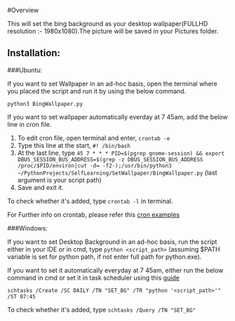 #Overview

This will set the bing background as your desktop wallpaper(FULLHD resolution :- 1980x1080).The picture will be saved in your Pictures folder.

## Installation:

###Ubuntu:

If you want to set Wallpaper in an ad-hoc basis, open the terminal where you placed the script and run it by using the below command.

`python3 BingWallpaper.py`

If you want to set wallpaper automatically everday at 7 45am, add the below line in cron file.

1. To edit cron file, open terminal and enter, `crontab -e`
2. Type this line at the start, `#! /bin/bash`
3. At the last line, type
 `45 7 * * * PID=$(pgrep gnome-session) && export DBUS_SESSION_BUS_ADDRESS=$(grep -z DBUS_SESSION_BUS_ADDRESS /proc/$PID/environ|cut -d= -f2-);/usr/bin/python3 ~/PythonProjects/SelfLearning/SetWallpaper/BingWallpaper.py` (last argument is your script path)
4. Save and exit it.

To check whether it's added, type `crontab -l` in terminal.

For Further info on crontab, please refer this [cron examples](http://www.thegeekstuff.com/2009/06/15-practical-crontab-examples)

###Windows:

If you want to set Desktop Background in an ad-hoc basis, run the script either in your IDE or in cmd, type `python <script_path>` (assuming $PATH variable is set for python path, if not enter full path for python.exe).

If you want to set it automatically everyday at 7 45am, either run the below command in cmd or set it in task scheduler using this [guide](http://tinyhacker.com/hacks/complete-guide-to-windows-7s-task-scheduler/)

`schtasks /Create /SC DAILY /TN "SET_BG" /TR "python '<script_path>'" /ST 07:45`

To check whether it's added, type `schtasks /Query /TN "SET_BG"`
